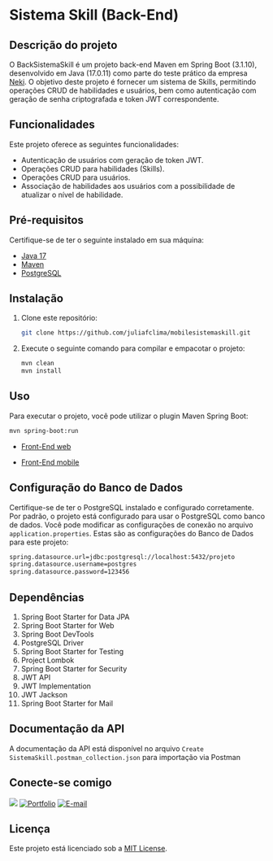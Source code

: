 # Sistema Skill (Back-End)

## Descrição do projeto

O BackSistemaSkill é um projeto back-end Maven em Spring Boot (3.1.10), desenvolvido em Java (17.0.11) como parte do teste prático da empresa [Neki](https://neki.com.br/). O objetivo deste projeto é fornecer um sistema de Skills, permitindo operações CRUD de habilidades e usuários, bem como autenticação com geração de senha criptografada e token JWT correspondente.

## Funcionalidades

Este projeto oferece as seguintes funcionalidades:
- Autenticação de usuários com geração de token JWT.
- Operações CRUD para habilidades (Skills).
- Operações CRUD para usuários.
- Associação de habilidades aos usuários com a possibilidade de atualizar o nível de habilidade.

## Pré-requisitos 

Certifique-se de ter o seguinte instalado em sua máquina:

- [Java 17](https://www.oracle.com/java/technologies/downloads/#jdk17-windows)
- [Maven](https://maven.apache.org/download.cgi?.)
- [PostgreSQL](https://www.postgresql.org/download/)

## Instalação

1. Clone este repositório:

   ```bash
   git clone https://github.com/juliafclima/mobilesistemaskill.git
   ```

2. Execute o seguinte comando para compilar e empacotar o projeto:

   ```bash
   mvn clean 
   mvn install 
   ```

## Uso

Para executar o projeto, você pode utilizar o plugin Maven Spring Boot:

```bash
mvn spring-boot:run
```

- [Front-End web](https://github.com/juliafclima/FrontSistemaSkill)

- [Front-End mobile](https://github.com/juliafclima/mobilesistemaskill)

## Configuração do Banco de Dados

Certifique-se de ter o PostgreSQL instalado e configurado corretamente. Por padrão, o projeto está configurado para usar o PostgreSQL como banco de dados. Você pode modificar as configurações de conexão no arquivo `application.properties`.  Estas são as configurações do Banco de Dados para este projeto:

```bash
spring.datasource.url=jdbc:postgresql://localhost:5432/projeto
spring.datasource.username=postgres
spring.datasource.password=123456
```

## Dependências

1. Spring Boot Starter for Data JPA
2. Spring Boot Starter for Web
3. Spring Boot DevTools
4. PostgreSQL Driver
5. Spring Boot Starter for Testing
6. Project Lombok
7. Spring Boot Starter for Security
8. JWT API
9. JWT Implementation
10. JWT Jackson
11. Spring Boot Starter for Mail

## Documentação da API

A documentação da API está disponível no arquivo ```Create SistemaSkill.postman_collection.json``` para importação via Postman


## Conecte-se comigo 
<a href="https://www.linkedin.com/in/juliafclima/" target="_blank"><img loading="lazy" src="https://img.shields.io/badge/-LinkedIn-%230077B5?style=for-the-badge&logo=linkedin&logoColor=white" target="_blank"></a> 
[![Portfolio](https://img.shields.io/badge/Portfolio-FF5722?style=for-the-badge&logo=todoist&logoColor=white)](https://projeto-portfolio-ruddy.vercel.app)
[![E-mail](https://img.shields.io/badge/-Email-000?style=for-the-badge&logo=microsoft-outlook&logoColor=007BFF)](mailto:juliafclima@hotmail.com)

## Licença

Este projeto está licenciado sob a [MIT License](https://mit-license.org/).

